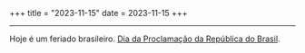 +++
title = "2023-11-15"
date = 2023-11-15
+++

---

Hoje é um feriado brasileiro. [Dia da Proclamação da República do Brasil](https://pt.wikipedia.org/wiki/Proclama%C3%A7%C3%A3o_da_Rep%C3%BAblica_do_Brasil).
